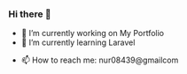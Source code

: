 ### Hi there 👋
- 🔭 I’m currently working on My Portfolio
- 🌱 I’m currently learning Laravel
<!-- - 👯 I’m looking to collaborate on ... -->
<!-- - 🤔 I’m looking for help with ... -->
<!-- - 💬 Ask me about ... -->
- 📫 How to reach me: nur08439@gmailcom
<!-- - 😄 Pronouns: ... -->
<!-- - ⚡ Fun fact: ... -->
